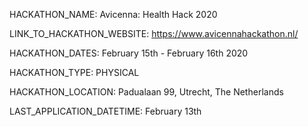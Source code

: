 HACKATHON_NAME: Avicenna: Health Hack 2020

LINK_TO_HACKATHON_WEBSITE: https://www.avicennahackathon.nl/

HACKATHON_DATES:  February 15th - February 16th 2020

HACKATHON_TYPE: PHYSICAL

HACKATHON_LOCATION: Padualaan 99, Utrecht, The Netherlands

LAST_APPLICATION_DATETIME: February 13th

